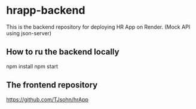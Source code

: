 # hrapp-backend

This is the backend repository for deploying HR App on Render. (Mock API using json-server)

## How to ru the backend locally

npm install
npm start

## The frontend repository

https://github.com/TJsohn/hrApp
